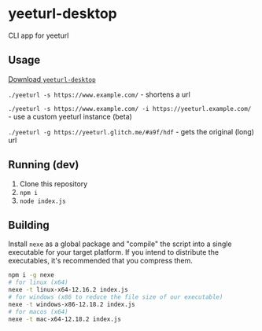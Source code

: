 # yeeturl-desktop
CLI app for yeeturl

## Usage

[Download `yeeturl-desktop`](https://github.com/SpheeresX/yeeturl-desktop/releases)

`./yeeturl -s https://www.example.com/` - shortens a url

`./yeeturl -s https://www.example.com/ -i https://yeeturl.example.com/` - use a custom yeeturl instance (beta)

`./yeeturl -g https://yeeturl.glitch.me/#a9f/hdf` - gets the original (long) url

## Running (dev)

1. Clone this repository
2. `npm i`
3. `node index.js`

## Building

Install `nexe` as a global package and "compile" the script into a single executable for your target platform. If you intend to distribute the executables, it's recommended that you compress them.

```bash
npm i -g nexe
# for linux (x64)
nexe -t linux-x64-12.16.2 index.js
# for windows (x86 to reduce the file size of our executable)
nexe -t windows-x86-12.18.2 index.js
# for macos (x64)
nexe -t mac-x64-12.18.2 index.js
```